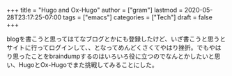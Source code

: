 +++
title = "Hugo and Ox-Hugo"
author = ["gram"]
lastmod = 2020-05-28T23:17:25-07:00
tags = ["emacs"]
categories = ["Tech"]
draft = false
+++

blogを書こうと思ってはてなブログとかにも登録したけど、いざ書こうと思うとサイトに行ってログインして、、となってめんどくさくてやはり挫折。でもやはり思ったことをbraindumpするのはいろいろ役に立つのでなんとかしたいと思い、HugoとOx-Hugoでまた挑戦してみることにした。
